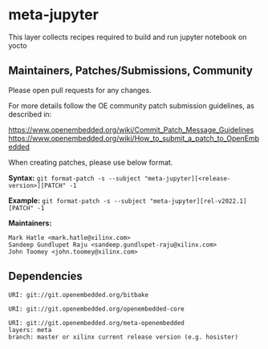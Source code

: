 # meta-jupyter

This layer collects recipes required to build and run jupyter notebook on yocto

## Maintainers, Patches/Submissions, Community

Please open pull requests for any changes.

For more details follow the OE community patch submission guidelines, as described in:

https://www.openembedded.org/wiki/Commit_Patch_Message_Guidelines
https://www.openembedded.org/wiki/How_to_submit_a_patch_to_OpenEmbedded

When creating patches, please use below format.

**Syntax:**
`git format-patch -s --subject "meta-jupyter][<release-version>][PATCH" -1`

**Example:**
`git format-patch -s --subject "meta-jupyter][rel-v2022.1][PATCH" -1`

**Maintainers:**

	Mark Hatle <mark.hatle@xilinx.com>
	Sandeep Gundlupet Raju <sandeep.gundlupet-raju@xilinx.com>
	John Toomey <john.toomey@xilinx.com>


## Dependencies


	URI: git://git.openembedded.org/bitbake

	URI: git://git.openembedded.org/openembedded-core

	URI: git://git.openembedded.org/meta-openembedded
	layers: meta
	branch: master or xilinx current release version (e.g. hosister)

